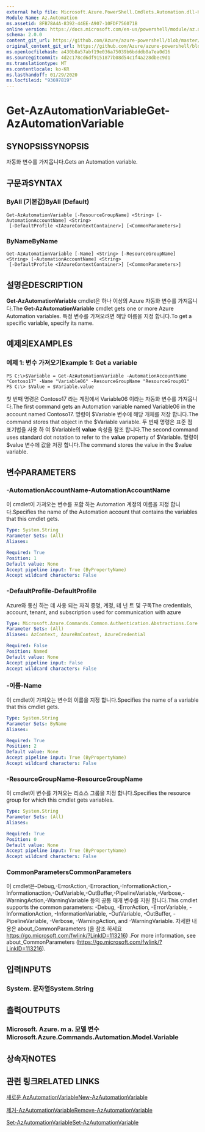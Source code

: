 ```yaml
---
external help file: Microsoft.Azure.PowerShell.Cmdlets.Automation.dll-Help.xml
Module Name: Az.Automation
ms.assetid: 8FB78A4A-8392-44EE-A907-10FDF756071B
online version: https://docs.microsoft.com/en-us/powershell/module/az.automation/get-azautomationvariable
schema: 2.0.0
content_git_url: https://github.com/Azure/azure-powershell/blob/master/src/Automation/Automation/help/Get-AzAutomationVariable.md
original_content_git_url: https://github.com/Azure/azure-powershell/blob/master/src/Automation/Automation/help/Get-AzAutomationVariable.md
ms.openlocfilehash: a430b8a57abf19e036a75039b6bdddb8a7ea0d16
ms.sourcegitcommit: 4d2c178cd6df9151877b08d54c1f4a228dbec9d1
ms.translationtype: MT
ms.contentlocale: ko-KR
ms.lasthandoff: 01/29/2020
ms.locfileid: "93697819"
---
```

# <span data-ttu-id="b7c25-101">Get-AzAutomationVariable</span><span class="sxs-lookup"><span data-stu-id="b7c25-101">Get-AzAutomationVariable</span></span>

## <span data-ttu-id="b7c25-102">SYNOPSIS</span><span class="sxs-lookup"><span data-stu-id="b7c25-102">SYNOPSIS</span></span>
<span data-ttu-id="b7c25-103">자동화 변수를 가져옵니다.</span><span class="sxs-lookup"><span data-stu-id="b7c25-103">Gets an Automation variable.</span></span>

## <span data-ttu-id="b7c25-104">구문과</span><span class="sxs-lookup"><span data-stu-id="b7c25-104">SYNTAX</span></span>

### <span data-ttu-id="b7c25-105">ByAll (기본값)</span><span class="sxs-lookup"><span data-stu-id="b7c25-105">ByAll (Default)</span></span>
```
Get-AzAutomationVariable [-ResourceGroupName] <String> [-AutomationAccountName] <String>
 [-DefaultProfile <IAzureContextContainer>] [<CommonParameters>]
```

### <span data-ttu-id="b7c25-106">ByName</span><span class="sxs-lookup"><span data-stu-id="b7c25-106">ByName</span></span>
```
Get-AzAutomationVariable [-Name] <String> [-ResourceGroupName] <String> [-AutomationAccountName] <String>
 [-DefaultProfile <IAzureContextContainer>] [<CommonParameters>]
```

## <span data-ttu-id="b7c25-107">설명은</span><span class="sxs-lookup"><span data-stu-id="b7c25-107">DESCRIPTION</span></span>
<span data-ttu-id="b7c25-108">**Get-AzAutomationVariable** cmdlet은 하나 이상의 Azure 자동화 변수를 가져옵니다.</span><span class="sxs-lookup"><span data-stu-id="b7c25-108">The **Get-AzAutomationVariable** cmdlet gets one or more Azure Automation variables.</span></span>
<span data-ttu-id="b7c25-109">특정 변수를 가져오려면 해당 이름을 지정 합니다.</span><span class="sxs-lookup"><span data-stu-id="b7c25-109">To get a specific variable, specify its name.</span></span>

## <span data-ttu-id="b7c25-110">예제의</span><span class="sxs-lookup"><span data-stu-id="b7c25-110">EXAMPLES</span></span>

### <span data-ttu-id="b7c25-111">예제 1: 변수 가져오기</span><span class="sxs-lookup"><span data-stu-id="b7c25-111">Example 1: Get a variable</span></span>
```
PS C:\>$Variable = Get-AzAutomationVariable -AutomationAccountName "Contoso17" -Name "Variable06" -ResourceGroupName "ResourceGroup01"
PS C:\> $Value = $Variable.value
```

<span data-ttu-id="b7c25-112">첫 번째 명령은 Contoso17 라는 계정에서 Variable06 이라는 자동화 변수를 가져옵니다.</span><span class="sxs-lookup"><span data-stu-id="b7c25-112">The first command gets an Automation variable named Variable06 in the account named Contoso17.</span></span>
<span data-ttu-id="b7c25-113">명령이 $Variable 변수에 해당 개체를 저장 합니다.</span><span class="sxs-lookup"><span data-stu-id="b7c25-113">The command stores that object in the $Variable variable.</span></span>
<span data-ttu-id="b7c25-114">두 번째 명령은 표준 점 표기법을 사용 하 여 $Variable의 **value** 속성을 참조 합니다.</span><span class="sxs-lookup"><span data-stu-id="b7c25-114">The second command uses standard dot notation to refer to the **value** property of $Variable.</span></span>
<span data-ttu-id="b7c25-115">명령이 $value 변수에 값을 저장 합니다.</span><span class="sxs-lookup"><span data-stu-id="b7c25-115">The command stores the value in the $value variable.</span></span>

## <span data-ttu-id="b7c25-116">변수</span><span class="sxs-lookup"><span data-stu-id="b7c25-116">PARAMETERS</span></span>

### <span data-ttu-id="b7c25-117">-AutomationAccountName</span><span class="sxs-lookup"><span data-stu-id="b7c25-117">-AutomationAccountName</span></span>
<span data-ttu-id="b7c25-118">이 cmdlet이 가져오는 변수를 포함 하는 Automation 계정의 이름을 지정 합니다.</span><span class="sxs-lookup"><span data-stu-id="b7c25-118">Specifies the name of the Automation account that contains the variables that this cmdlet gets.</span></span>

```yaml
Type: System.String
Parameter Sets: (All)
Aliases:

Required: True
Position: 1
Default value: None
Accept pipeline input: True (ByPropertyName)
Accept wildcard characters: False
```

### <span data-ttu-id="b7c25-119">-DefaultProfile</span><span class="sxs-lookup"><span data-stu-id="b7c25-119">-DefaultProfile</span></span>
<span data-ttu-id="b7c25-120">Azure와 통신 하는 데 사용 되는 자격 증명, 계정, 테 넌 트 및 구독</span><span class="sxs-lookup"><span data-stu-id="b7c25-120">The credentials, account, tenant, and subscription used for communication with azure</span></span>

```yaml
Type: Microsoft.Azure.Commands.Common.Authentication.Abstractions.Core.IAzureContextContainer
Parameter Sets: (All)
Aliases: AzContext, AzureRmContext, AzureCredential

Required: False
Position: Named
Default value: None
Accept pipeline input: False
Accept wildcard characters: False
```

### <span data-ttu-id="b7c25-121">-이름</span><span class="sxs-lookup"><span data-stu-id="b7c25-121">-Name</span></span>
<span data-ttu-id="b7c25-122">이 cmdlet이 가져오는 변수의 이름을 지정 합니다.</span><span class="sxs-lookup"><span data-stu-id="b7c25-122">Specifies the name of a variable that this cmdlet gets.</span></span>

```yaml
Type: System.String
Parameter Sets: ByName
Aliases:

Required: True
Position: 2
Default value: None
Accept pipeline input: True (ByPropertyName)
Accept wildcard characters: False
```

### <span data-ttu-id="b7c25-123">-ResourceGroupName</span><span class="sxs-lookup"><span data-stu-id="b7c25-123">-ResourceGroupName</span></span>
<span data-ttu-id="b7c25-124">이 cmdlet이 변수를 가져오는 리소스 그룹을 지정 합니다.</span><span class="sxs-lookup"><span data-stu-id="b7c25-124">Specifies the resource group for which this cmdlet gets variables.</span></span>

```yaml
Type: System.String
Parameter Sets: (All)
Aliases:

Required: True
Position: 0
Default value: None
Accept pipeline input: True (ByPropertyName)
Accept wildcard characters: False
```

### <span data-ttu-id="b7c25-125">CommonParameters</span><span class="sxs-lookup"><span data-stu-id="b7c25-125">CommonParameters</span></span>
<span data-ttu-id="b7c25-126">이 cmdlet은-Debug,-ErrorAction,-Erroraction,-InformationAction,-Informationaction,-OutVariable,-OutBuffer,-PipelineVariable,-Verbose,-WarningAction,-WarningVariable 등의 공통 매개 변수를 지원 합니다.</span><span class="sxs-lookup"><span data-stu-id="b7c25-126">This cmdlet supports the common parameters: -Debug, -ErrorAction, -ErrorVariable, -InformationAction, -InformationVariable, -OutVariable, -OutBuffer, -PipelineVariable, -Verbose, -WarningAction, and -WarningVariable.</span></span> <span data-ttu-id="b7c25-127">자세한 내용은 about_CommonParameters (을 참조 하세요 https://go.microsoft.com/fwlink/?LinkID=113216) .</span><span class="sxs-lookup"><span data-stu-id="b7c25-127">For more information, see about_CommonParameters (https://go.microsoft.com/fwlink/?LinkID=113216).</span></span>

## <span data-ttu-id="b7c25-128">입력</span><span class="sxs-lookup"><span data-stu-id="b7c25-128">INPUTS</span></span>

### <span data-ttu-id="b7c25-129">System. 문자열</span><span class="sxs-lookup"><span data-stu-id="b7c25-129">System.String</span></span>

## <span data-ttu-id="b7c25-130">출력</span><span class="sxs-lookup"><span data-stu-id="b7c25-130">OUTPUTS</span></span>

### <span data-ttu-id="b7c25-131">Microsoft. Azure. m a. 모델 변수</span><span class="sxs-lookup"><span data-stu-id="b7c25-131">Microsoft.Azure.Commands.Automation.Model.Variable</span></span>

## <span data-ttu-id="b7c25-132">상속자</span><span class="sxs-lookup"><span data-stu-id="b7c25-132">NOTES</span></span>

## <span data-ttu-id="b7c25-133">관련 링크</span><span class="sxs-lookup"><span data-stu-id="b7c25-133">RELATED LINKS</span></span>

[<span data-ttu-id="b7c25-134">새로운 AzAutomationVariable</span><span class="sxs-lookup"><span data-stu-id="b7c25-134">New-AzAutomationVariable</span></span>](./New-AzAutomationVariable.md)

[<span data-ttu-id="b7c25-135">제거-AzAutomationVariable</span><span class="sxs-lookup"><span data-stu-id="b7c25-135">Remove-AzAutomationVariable</span></span>](./Remove-AzAutomationVariable.md)

[<span data-ttu-id="b7c25-136">Set-AzAutomationVariable</span><span class="sxs-lookup"><span data-stu-id="b7c25-136">Set-AzAutomationVariable</span></span>](./Set-AzAutomationVariable.md)


